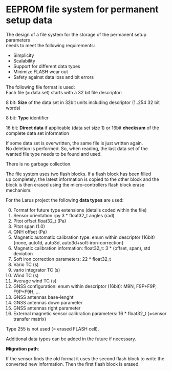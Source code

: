 # EEPROM file system for permanent setup data

The design of a file system for the storage of the permanent setup parameters  
needs to meet the following requirements:

  * Simplicity
  * Scalability
  * Support for different data types
  * Minimize FLASH wear out 
  * Safety against data loss and bit errors

The following file format is used:  
Each file (= data set) starts with a 32 bit file descriptor:  

8 bit: **Size** of the data set in 32bit units including descriptor (1..254 32 bit words)

8 bit: **Type** identifier 

16 bit: **Direct data** if applicable (data set size 1)
       or 16bit **checksum** of the complete data set information

If some data set is overwritten, the same file is just written again.  
No deletion is performed. So, when reading, the last data set of the   
wanted file type needs to be found and used.

There is no garbage collection. 

The file system uses two flash blocks. If a flash block has been filled  
up completely, the latest information is copied to the other block and the  
block is then erased using the micro-controllers flash block erase mechanism. 

For the Larus project the following **data types** are used:  

 0. Format for future type extensions (details coded within the file)
 1. Sensor orientation rpy 3 * float32_t angles (rad)
 2. Pitot offset float32_t (Pa)
 3. Pitot span (1.0)
 4. QNH offset (Pa)
 5. Magnetic automatic calibration type: enum within descriptor (16bit) {none, auto1d, auto3d, auto3d+soft-iron-correction}
 6. Magnetic calibration information:  float32_t: 3 * (offset, span), std deviation
 7. Soft iron correction parameters: 22 * float32_t
 8. Vario TC (s)
 9. vario integrator TC (s)
 10. Wind TC (s)
 11. Average wind TC (s)
 12. GNSS configuration: enum within descriptor (16bit): M9N, F9P+F9P, F9P+F9H, ...
 13. GNSS antennas base-lenght
 14. GNSS antennas down parameter
 15. GNSS antennas right parameter
 16. External magnetic sensor calibration parameters: 16 * float32_t (=sensor transfer matrix)

Type 255 is not used (= erased FLASH cell).

Additional data types can be added in the future if necessary.

**Migration path**: 

If the sensor finds the old format it uses the second flash block to write the converted new information.
Then the first flash block is erased.

